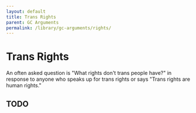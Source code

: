 ```yaml
---
layout: default
title: Trans Rights
parent: GC Arguments
permalink: /library/gc-arguments/rights/
---
```


# Trans Rights

An often asked question is "What rights don't trans people have?" in response to anyone who speaks up for trans rights or says "Trans rights are human rights."


## TODO
